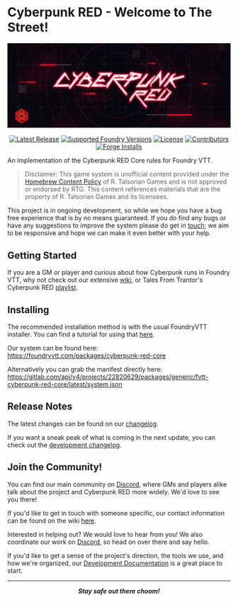 # Cyberpunk RED - Welcome to The Street!

![Logo](src/images/Repo-Header.webp)

<!-- markdownlint-disable-next-line MD033 -->
<div align="center">

[![Latest Release](https://img.shields.io/gitlab/v/tag/22820629?label=Latest%20Release)](https://foundryvtt.com/packages/cyberpunk-red-core)
[![Supported Foundry Versions](https://img.shields.io/endpoint?url=https://foundryshields.com/version?url=https://gitlab.com/api/v4/projects/22820629/packages/generic/fvtt-cyberpunk-red-core/v0.83.1/system.json)](https://foundryvtt.com/releases/)
[![License](https://img.shields.io/gitlab/license/cyberpunk-red-team/fvtt-cyberpunk-red-core?label=License)](https://gitlab.com/cyberpunk-red-team/fvtt-cyberpunk-red-core/-/blob/dev/LICENCE.md)
[![Contributors](https://img.shields.io/gitlab/contributors/22820629?logo=GitLab&label=Contributors)](https://gitlab.com/cyberpunk-red-team/fvtt-cyberpunk-red-core/-/graphs/dev?ref_type=heads)
[![Forge Installs](https://img.shields.io/badge/dynamic/json?label=Forge%20Installs&color=blueviolet&query=package.installs&suffix=%25&url=https%3A%2F%2Fforge-vtt.com%2Fapi%2Fbazaar%2Fpackage%2Fcyberpunk-red-core&colorB=4aa94a)](https://forge-vtt.com/bazaar#package=cyberpunk-red-core)

<!-- markdownlint-disable-next-line MD033 -->
</div>

An implementation of the Cyberpunk RED Core rules for Foundry VTT.

> Disclaimer: This game system is unofficial content provided under the [Homebrew Content Policy](https://rtalsoriangames.com/homebrew-content-policy/) of R. Talsorian Games and is not approved or endorsed by RTG. This content references materials that are the property of R. Talsorian Games and its licensees.

This project is in ongoing development, so while we hope you have a bug free experience that is by no means guaranteed. If you do find any bugs or have any suggestions to improve the system please do get in [touch](https://gitlab.com/cyberpunk-red-team/fvtt-cyberpunk-red-core/-/issues/new); we aim to be responsive and hope we can make it even better with your help.

## Getting Started

If you are a GM or player and curious about how Cyberpunk runs in Foundry VTT, why not check out our extensive [wiki](https://gitlab.com/cyberpunk-red-team/fvtt-cyberpunk-red-core/-/wikis/home), or Tales From Trantor's Cyberpunk RED [playlist](https://www.youtube.com/playlist?list=PL4-W5wKEr1fm57F9qnF8a7opYJ1pBt36X).

## Installing

The recommended installation method is with the usual FoundryVTT installer. You can find a tutorial for using that [here](https://foundryvtt.com/article/tutorial/).

<!-- markdownlint-disable-next-line MD034 -->
Our system can be found here: https://foundryvtt.com/packages/cyberpunk-red-core

<!-- markdownlint-disable-next-line MD034 -->
Alternatively you can grab the manifest directly here: https://gitlab.com/api/v4/projects/22820629/packages/generic/fvtt-cyberpunk-red-core/latest/system.json

## Release Notes

The latest changes can be found on our [changelog](https://gitlab.com/cyberpunk-red-team/fvtt-cyberpunk-red-core/-/blob/master/CHANGELOG.md).

If you want a sneak peak of what is coming in the next update, you can check out the [development changelog](https://gitlab.com/cyberpunk-red-team/fvtt-cyberpunk-red-core/-/blob/dev/CHANGELOG.md).

## Join the Community!

You can find our main community on [Discord](https://discord.gg/p5zYEQTV2R), where GMs and players alike talk about the project and Cyberpunk RED more widely. We'd love to see you there!

If you'd like to get in touch with someone specific, our contact information can be found on the wiki [here](https://gitlab.com/cyberpunk-red-team/fvtt-cyberpunk-red-core/-/wikis/home#project-red-cast-of-characters).

Interested in helping out? We would love to hear from you! We also coordinate our work on [Discord](https://discord.gg/p5zYEQTV2R), so head on over there and say hello.

If you'd like to get a sense of the project's direction, the tools we use, and how we're organized, our [Development Documentation](https://gitlab.com/cyberpunk-red-team/fvtt-cyberpunk-red-core/-/wikis/home#development-documentation) is a great place to start.

---

<!-- markdownlint-disable-next-line MD033 -->
<div align="center"><b><i>
Stay safe out there choom!
<!-- markdownlint-disable-next-line MD033 -->
</i><b></div>
